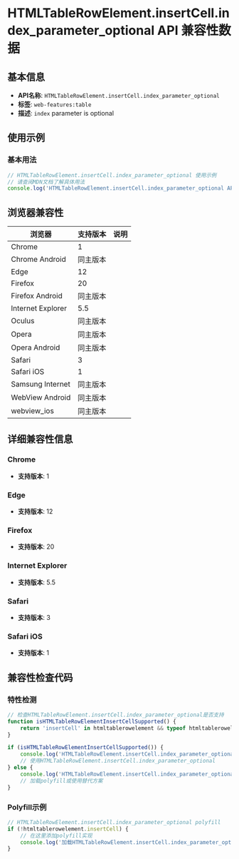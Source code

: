 # HTMLTableRowElement.insertCell.index_parameter_optional API 兼容性数据

## 基本信息

- **API名称**: `HTMLTableRowElement.insertCell.index_parameter_optional`
- **标签**: `web-features:table`
- **描述**: `index` parameter is optional

## 使用示例

### 基本用法

```javascript
// HTMLTableRowElement.insertCell.index_parameter_optional 使用示例
// 请查阅MDN文档了解具体用法
console.log('HTMLTableRowElement.insertCell.index_parameter_optional API');
```

## 浏览器兼容性

| 浏览器 | 支持版本 | 说明 |
|--------|----------|------|
| Chrome | 1 |  |
| Chrome Android | 同主版本 |  |
| Edge | 12 |  |
| Firefox | 20 |  |
| Firefox Android | 同主版本 |  |
| Internet Explorer | 5.5 |  |
| Oculus | 同主版本 |  |
| Opera | 同主版本 |  |
| Opera Android | 同主版本 |  |
| Safari | 3 |  |
| Safari iOS | 1 |  |
| Samsung Internet | 同主版本 |  |
| WebView Android | 同主版本 |  |
| webview_ios | 同主版本 |  |

## 详细兼容性信息

### Chrome

- **支持版本**: 1

### Edge

- **支持版本**: 12

### Firefox

- **支持版本**: 20

### Internet Explorer

- **支持版本**: 5.5

### Safari

- **支持版本**: 3

### Safari iOS

- **支持版本**: 1

## 兼容性检查代码

### 特性检测

```javascript
// 检查HTMLTableRowElement.insertCell.index_parameter_optional是否支持
function isHTMLTableRowElementInsertCellSupported() {
    return 'insertCell' in htmltablerowelement && typeof htmltablerowelement.insertCell === 'function';
}

if (isHTMLTableRowElementInsertCellSupported()) {
    console.log('HTMLTableRowElement.insertCell.index_parameter_optional 支持');
    // 使用HTMLTableRowElement.insertCell.index_parameter_optional
} else {
    console.log('HTMLTableRowElement.insertCell.index_parameter_optional 不支持，需要polyfill');
    // 加载polyfill或使用替代方案
}
```

### Polyfill示例

```javascript
// HTMLTableRowElement.insertCell.index_parameter_optional polyfill
if (!htmltablerowelement.insertCell) {
    // 在这里添加polyfill实现
    console.log('加载HTMLTableRowElement.insertCell.index_parameter_optional polyfill');
}
```


